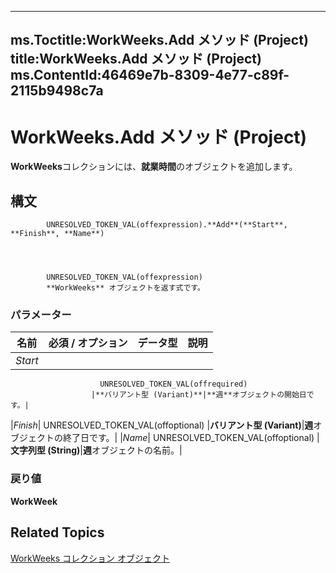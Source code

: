 

---
ms.Toctitle:WorkWeeks.Add メソッド (Project)
title:WorkWeeks.Add メソッド (Project)
ms.ContentId:46469e7b-8309-4e77-c89f-2115b9498c7a
---
# WorkWeeks.Add メソッド (Project)




**WorkWeeks**コレクションには、**就業時間**のオブジェクトを追加します。

## 構文

            UNRESOLVED_TOKEN_VAL(offexpression).**Add**(**Start**, **Finish**, **Name**)




            UNRESOLVED_TOKEN_VAL(offexpression)
            **WorkWeeks** オブジェクトを返す式です。

### パラメーター

|**名前**|**必須 / オプション**|**データ型**|**説明**|
|---|---|---|---|
|*Start*|
                        UNRESOLVED_TOKEN_VAL(offrequired)
                      |**バリアント型 (Variant)**|**週**オブジェクトの開始日です。|
|*Finish*|
                        UNRESOLVED_TOKEN_VAL(offoptional)
                      |**バリアント型 (Variant)**|**週**オブジェクトの終了日です。|
|*Name*|
                        UNRESOLVED_TOKEN_VAL(offoptional)
                      |**文字列型 (String)**|**週**オブジェクトの名前。|



### 戻り値
**WorkWeek**





## Related Topics

[WorkWeeks コレクション オブジェクト](0f8ba50a-b87a-1b0b-5012-f6a303849a12.md)




